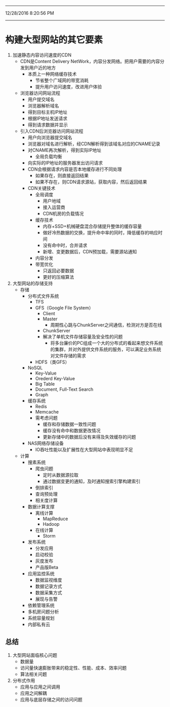 ----------
12/28/2016 8:20:56 PM 

----------
# 构建大型网站的其它要素 #

1. 加速静态内容访问速度的CDN
	- CDN是Content Delivery NetWork，内容分发网络。把用户需要的内容分发到用户近的地方
		- 本质上一种网络缓存技术
			- 节省整个广域网的带宽消耗
			- 提升用户访问速度，改进用户体验
	- 浏览器访问网站流程
		- 用户提交域名
		- 浏览器解析域名
		- 得到目标主机IP地址
		- 根据IP地址发送请求
		- 得到请求数据并显示
	- 引入CDN后浏览器访问网站流程
		- 用户向浏览器提交域名
		- 浏览器对域名进行解析，经CDN解析得到该域名对应的CNAME记录
		- 对CNAME再次解析，得到实际IP地址
			- 全局负载均衡
		- 向实际的IP地址的服务器发出访问请求
		- CDN会根据请求内容是否本地缓存进行不同处理
			- 如果存在，则直接返回结果
			- 如果不存在，则CDN请求源站，获取内容，然后返回结果
		- CDN关键技术
			- 全局调度
				- 用户地域
				- 接入运营商
				- CDN机房的负载情况
			- 缓存技术
				- 内存+SSD+机械硬盘混合存储提升整体的缓存容量
				- 做好冷热数据的交换，提升命中率的同时，降低缓存的响应时间
				- 没有命中时，合并请求
				- 新增、变更数据后，CDN预加载，需要源站通知
			- 内容分发
			- 带宽优化
				- 只返回必要数据
				- 更好的压缩算法
2. 大型网站的存储支持
	- 存储
		- 分布式文件系统
			- TFS
			- GFS（Google File System）
				- Client
				- Master
					- 周期性心跳与ChunkServer之间通信，检测对方是否在线
				- ChunkServer
				- 解决了单机文件存储容量及安全性的问题
					- 将多台廉价的PC组成一个大的分布式的看起来想文件系统的集群，并对外提供文件系统的服务，可以满足业务系统对文件存储的需求
			- HDFS（类GFS）
		- NoSQL
			- Key-Value
			- Orederd Key-Value
			- Big Table
			- Document, Full-Text Search
			- Graph
		- 缓存系统
			- Redis
			- Memcache
			- 需考虑问题
				- 缓存和存储数据一致性问题
				- 缓存没有命中和数据更改情况
				- 更新存储中的数据后没有来得及失效缓存的问题
		- NAS网络存储设备
			- IO吞吐性能以及扩展性在大型网站中表现明显不足
	- 计算
		- 搜素系统
			- 爬虫问题
				- 定时从数据源拉取
				- 通过数据变更的通知，及时通知搜索引擎构建索引
			- 倒排索引
			- 查询预处理
			- 相关度计算
		- 数据计算支撑
			- 离线计算
				- MapReduce
				- Hadoop
			- 在线计算
				- Storm
		- 发布系统
			- 分发应用
			- 启动校验
			- 灰度发布
			- 产品版Beta
		- 应用监控系统
			- 数据监视维度
			- 数据记录方式
			- 数据采集方式
			- 展现与告警
		- 依赖管理系统
		- 多机房问题分析
		- 系统容量规划
		- 内部私有云

## 总结 ##
1. 大型网站面临核心问题
	- 数据量
	- 访问量快速膨胀带来的稳定性、性能、成本、效率问题
	- 算法相关问题
2. 分布式作用
	- 应用与应用之间调用
	- 应用之间解耦
	- 应用与底层存储之间的访问问题